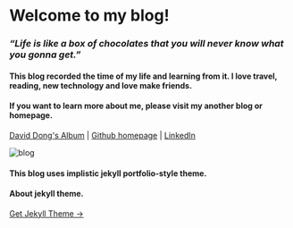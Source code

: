 # Welcome to my blog!

### *“Life is like a box of chocolates that you will never know what you gonna get.”* 

#### This blog recorded the time of my life and learning from it. I love travel, reading, new technology and love make friends.

#### If you want to learn more about me, please visit my another blog or homepage.

[David Dong's Album](https://rainbow-ux.github.io/traveler-blog.github.io/) | [Github homepage](https://github.com/gangdong/) | [LinkedIn](https://www.linkedin.com/in/刚-董-25208ba0/)

![blog](https://gangdong.github.io/daviddong.github.io/assets/screenshot.png)

#### This blog uses implistic jekyll portfolio-style theme.

#### About jekyll theme.

<a target="_blank" href="http://jekyllthemes.org/" class="btn btn-dark"> Get Jekyll Theme &rarr;</a>



